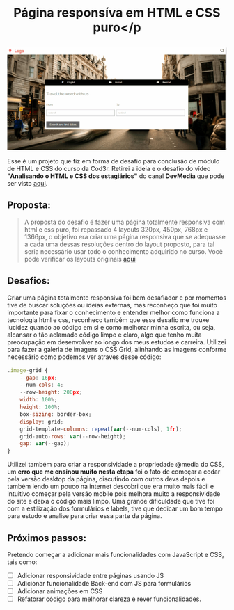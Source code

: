 # <p align="center"> Página responsíva em HTML e CSS puro</p

<p align="center">
  <img src= "/preview.gif" />
</p>

Esse é um projeto que fiz em forma de desafio para conclusão de módulo de HTML e CSS do curso da Cod3r.
Retirei a ideia e o desafio do vídeo **"Analisando o HTML e CSS dos estagiários"** do canal **DevMedia** que pode ser visto [aqui](https://www.youtube.com/watch?v=YPYwND5WGxw&t=61s).


## Proposta:
> A proposta do desafio é fazer uma página totalmente responsiva com html e css puro, foi repassado 4 layouts 320px, 450px, 768px e 1366px, o objetivo era criar uma página responsiva que se adequasse a cada uma dessas resoluções dentro do layout proposto, para tal seria necessário usar todo o conhecimento adquirido no curso. Você pode verificar os layouts originais [aqui](https://github.com/Luaxlz/turismo-responsivo/tree/main/layout)

## Desafios:
Criar uma página totalmente responsiva foi bem desafiador e por momentos tive de buscar soluções ou ideias externas, mas reconheço que foi muito importante para fixar o conhecimento e entender melhor como funciona a tecnologia html e css, reconheço também que esse desafio me trouxe lucidez quando ao código em si e como melhorar minha escrita, ou seja, alcansar o tão aclamado código limpo e claro, algo que tenho muita preocupação em desenvolver ao longo dos meus estudos e carreira.
Utilizei para fazer a galeria de imagens o CSS Grid, alinhando as imagens conforme necessário como podemos ver atraves desse código:
```JavaScript
.image-grid {
    --gap: 16px;
    --num-cols: 4;
    --row-height: 200px;
    width: 100%;
    height: 100%;
    box-sizing: border-box;
    display: grid;
    grid-template-columns: repeat(var(--num-cols), 1fr);
    grid-auto-rows: var(--row-height);
    gap: var(--gap);
}
```
Utilizei também para criar a responsividade a propriedade @media do CSS, um **erro que me ensinou muito nesta etapa** foi o fato de começar a codar pela versão desktop da página, discutindo com outros devs depois e também lendo um pouco na internet descobri que era muito mais fácil e intuitivo começar pela versão mobile pois melhora muito a responsividade do site e deixa o código mais limpo.
Uma grande dificuldade que tive foi com a estilização dos formulários e labels, tive que dedicar um bom tempo para estudo e analise para criar essa parte da página.

## Próximos passos:
Pretendo começar a adicionar mais funcionalidades com JavaScript e CSS, tais como:
- [ ] Adicionar responsividade entre páginas usando JS
- [ ] Adicionar funcionalidade Back-end com JS para formulários
- [ ] Adicionar animações em CSS
- [ ] Refatorar código para melhorar clareza e rever funcionalidades.
